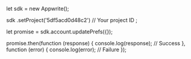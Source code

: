let sdk = new Appwrite();

sdk
    .setProject('5df5acd0d48c2') // Your project ID
;

let promise = sdk.account.updatePrefs({});

promise.then(function (response) {
    console.log(response); // Success
}, function (error) {
    console.log(error); // Failure
});